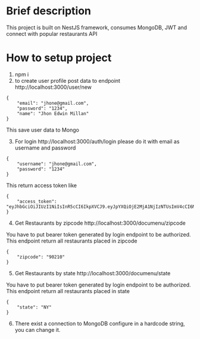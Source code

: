 # Brief description
This project is built on NestJS framework, consumes MongoDB, JWT and connect with popular restaurants API

# How to setup project

1. npm i
2. to create user profile post data to endpoint http://localhost:3000/user/new

```
{
    "email": "jhone@gmail.com",
    "password": "1234",
    "name": "Jhon Edwin Millan"
}
```

This save user data to Mongo

3. For login http://localhost:3000/auth/login please do it with email as username and password

```
{
    "username": "jhone@gmail.com",
    "password": "1234"
}
```

This return access token like 

```
{
    "access_token": "eyJhbGciOiJIUzI1NiIsInR5cCI6IkpXVCJ9.eyJpYXQiOjE2MjA1NjIzNTUsImV4cCI6MTYyMDU2MjQxNX0.7opVQNx2TSlidXQzgG7kyglhK7XxDAHzg1AAfFaxRWk"
}
```

4. Get Restaurants by zipcode
http://localhost:3000/documenu/zipcode

You have to put bearer token generated by login endpoint to be authorized. This endpoint return all restaurants placed in zipcode 

```
{
    "zipcode": "90210"
}
```

5. Get Restaurants by state
http://localhost:3000/documenu/state

You have to put bearer token generated by login endpoint to be authorized. This endpoint return all restaurants placed in state 

```
{
    "state": "NY"
}
```

6. There exist a connection to MongoDB configure in a hardcode string, you can change it.